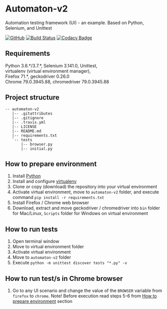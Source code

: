 # Automaton-v2
Automation testing framework (UI) - an example. Based on Python, Selenium, and Unittest

[![GitHub](https://img.shields.io/github/license/mashape/apistatus.svg)](https://github.com/BurhanH/automaton-v2/blob/master/LICENSE)
[![Build Status](https://travis-ci.org/BurhanH/automaton-v2.svg?branch=master)](https://travis-ci.org/BurhanH/automaton-v2)
[![Codacy Badge](https://api.codacy.com/project/badge/Grade/d13a059853a54c64a33cd307b937996e)](https://app.codacy.com/app/BurhanH/automaton-v2?utm_source=github.com&utm_medium=referral&utm_content=BurhanH/automaton-v2&utm_campaign=Badge_Grade_Dashboard)

## Requirements
Python 3.6.\*\/3.7.\*, Selenium 3.141.0, Unittest, <br>
virtualenv (virtual environment manager), <br> 
Firefox 71.*, geckodriver 0.26.0 <br>
Chrome 79.0.3945.88, chromedriver 79.0.3945.88 <br>

## Project structure
```text
-- automaton-v2
   |-- .gitattributes
   |-- .gitignore
   |-- .travis.yml
   |-- LICENSE
   |-- README.md
   |-- requirements.txt
   `-- tests
       |-- browser.py
       |-- initial.py
```

## How to prepare environment
1) Install [Python](https://www.python.org/downloads/)
2) Install and configure [virtualenv](https://packaging.python.org/guides/installing-using-pip-and-virtualenv/)
3) Clone or copy (download) the repository into your virtual environment
4) Activate virtual environment, move to `automaton-v2` folder, and execute command `pip install -r requirements.txt`
5) Install Firefox / Chrome web browser
6) Download, extract and move geckodriver / chromedriver into `bin` folder for Mac/Linux, `Scripts` folder for Windows on virtual environment

## How to run tests
1) Open terminal window
2) Move to virtual environment folder
3) Activate virtual environment
4) Move to `automaton-v2` folder
5) Execute `python -m unittest discover tests "*.py" -v`

## How to run test/s in Chrome browser
1) Go to any UI scenario and change the value of the `BROWSER` variable from `firefox` to `chrome`. Note! Before execution read steps 5-6 from [How to prepare environment](https://github.com/BurhanH/automaton-v2#how-to-prepare-environment) section
